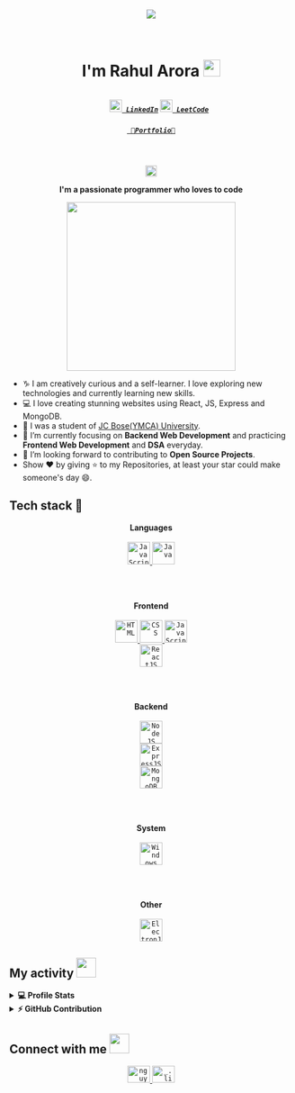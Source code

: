 <!-- Header -->
<h1 align="center">
  <a href="https://git.io/typing-svg">
    <img src="https://readme-typing-svg.herokuapp.com/?lines=Hello,There!+👋; Welcome+to+my+Github....;Nice+to+meet+you!&center=true&size=30">
  </a>
</h1>
<h1 align="center">
  <br>
  I'm Rahul Arora <img src="./images/hi.gif" width="30px" height="30px">
</h1>

<h5 align="center">
  <code>
    <a href="https://www.linkedin.com/in/rahul012/" title="LinkedIn Profile"><img width="22" src="images/linkedin.svg"> LinkedIn</a></code>
  <code><a href="https://leetcode.com/rahul12arora/" title="LeetCode Profile"><img width="22" src="https://leetcode.com/static/images/LeetCode_logo_rvs.png"> LeetCode</a></code>
 
</h5>
<h5 align="center">
  <code><a href="https://superbportfolio.netlify.app/" title="Portfolio"> 👑Portfolio👑</a></code>
</h5>
<br>

<!-- Counter -->
<p align="center">
  <img alt="Profile 𝚟𝚒𝚎𝚠𝚜" height="20px" src="https://hits.seeyoufarm.com/api/count/incr/badge.svg?url=https://github.com/Rahul12Arora&count_bg=%23579E91&title_bg=%23555555&icon=&icon_color=%23E7E7E7&title=Views&edge_flat=false">
</p>

<p align="center">
  <b>I'm a passionate programmer who loves to code</b>
</p>

<p align="center">
  <img src="./images/coding.gif" width="300">
</p>

- ♑ I am creatively curious and a self-learner. I love exploring new technologies and currently learning new skills.
- 💻 I love creating stunning websites using React, JS, Express and MongoDB.
- 📓 I was a student of [JC Bose(YMCA) University](https://jcboseust.ac.in/).
- 🌱 I’m currently focusing on **Backend Web Development** and practicing **Frontend Web Development** and **DSA** everyday.
- 💬 I’m looking forward to contributing to **Open Source Projects**.
- Show ❤ by giving ⭐ to my Repositories, at least your star could make someone's day 😄.

<!-- Tech stack -->
<h2>Tech stack 🔭</h2>
<p align="center">
  <b>Languages</b>
  <br>
  <br>
  <a href="https://developer.mozilla.org/en-US/docs/Web/JavaScript" target="_blank">
    <code><img src="./images/javascript.svg" alt="JavaScript" height="40"/></code>
  </a>
  <a href="https://www.java.com" target="_blank">
    <code><img src="./images/java.svg" alt="Java" height="40"/></code>
  </a>
</p>

<br>
<br>

<p align="center">
  <b>Frontend</b>
  <br>
  <br>
  <a href="https://developer.mozilla.org/en-US/docs/Web/HTML" target="_blank">
    <code><img src="./images/html.svg" alt="HTML" height="40"/></code>
  </a>
  <a href="https://developer.mozilla.org/en-US/docs/Web/CSS" target="_blank">
    <code><img src="./images/css.svg" alt="CSS" height="40"/></code>
  </a>
  <a href="https://developer.mozilla.org/en-US/docs/Web/JavaScript" target="_blank">
    <code><img src="./images/javascript.svg" alt="JavaScript" height="40"/></code>
  </a>
  <br>
  <a href="https://reactjs.org" target="_blank">
    <code><img src="./images/react.svg" alt="ReactJS" height="40"/></code>
  </a>
</p>

<br>
<br>

<p align="center">
  <b>Backend</b>
  <br>
  <br>
  <a href="https://nodejs.org" target="_blank">
    <code><img src="./images/node.svg" alt="NodeJS" height="40"/></code>
  </a>
  <br>
  <a href="https://expressjs.com" target="_blank">
    <code><img src="./images/express.svg" alt="ExpressJS" height="40"/></code>
  </a>
  <br>
  <a href="https://mongodb.com" target="_blank">
    <code><img src="./images/mongodb.svg" alt="MongoDB" height="40"/></code>
  </a>
</p>

<br>
<br>

<p align="center">
  <b>System</b>
  <br>
  <br>
  <a href="https://en.wikipedia.org/wiki/Microsoft_Windows" target="_blank">
    <code><img src="./images/windows.svg" alt="Windows" height="40"/></code>
  </a>
</p>

<br>
<br>

<p align="center">
  <b>Other</b>
  <br>
  <br>
  <a href="https://www.electronjs.org" target="_blank">
    <code><img src="./images/electron.svg" alt="ElectronJS" height="40"/></code>
  </a>
</p>

<!-- My activity -->
<h2>My activity <img src="./images/github-stats.gif" height="35px"></h2>
<details> 
  <summary><b>💻 Profile Stats</b></summary>
  <br>
  <p align="center">
    <img src="https://github-readme-stats.vercel.app/api/top-langs/?username=Rahul12Arora&layout=compact&theme=dark" alt="Most used languages" height="192px"/>
    <br>
	  <img src="https://github-readme-stats.vercel.app/api?username=Rahul12Arora&show_icons=true&icon_color=ffffff&theme=dark" alt="Rahul12Arora's Github Stats" height="192px"/>
    <br>
    <b>Note:</b> Top languages is only a metric of the languages my public code consists of and doesn't reflect experience or skill level.
    <br>
    <br>
    <img src="https://leetcode.card.workers.dev/?username=rahul12arora&theme=dark" alt="rahul12arora's LeetCode Stats" height="192px"/>
  </p>
</details>
<details>
  <summary><b>⚡ GitHub Contribution</b></summary>
  <br>
  <p><img src="https://github-readme-activity-graph.cyclic.app/graph?username=Rahul12Arora&theme=react-dark&bg_color=20232a&hide_border=true" width="100%"/></p>
  <br>
</details>

<!-- Connection -->
<h2> Connect with me <img src="./images/handshake.gif" height="35px"></h2>
<p align="center">
  <a href="https://www.instagram.com/chirpings/" target="_blank">
    <code><img src="./images/facebook.svg" alt="nguyennhathuy.orit" height="30" width="40"/></code>
  </a>
  <a href="https://www.instagram.com/chirpings/" target="_blank">
    <code><img src="./images/instagram.svg" alt="_.lil.huy._" height="30" width="40"/></code>
  </a>
</p>
